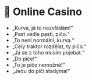 # 🎰 Online Casino

- „Kurva, já to nezvládám!“  
- „Past vedle pasti, pičo.“  
- „To není normální, kurva.“  
- „Celý traktor rozdělat, ty pičo.“  
- „Já se z toho musím pojebat.“  
- „Do piče!“  
- „To je pičo nemožné!“  
- „Jedu do piči stadyma!“  
